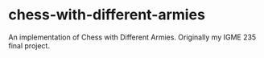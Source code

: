 # chess-with-different-armies
An implementation of Chess with Different Armies. Originally my IGME 235 final project.
